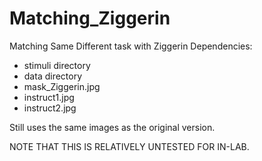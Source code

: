 # Matching_Ziggerin
Matching Same Different task with Ziggerin
Dependencies:
* stimuli directory
* data directory
* mask_Ziggerin.jpg
* instruct1.jpg
* instruct2.jpg

Still uses the same images as the original version.

NOTE THAT THIS IS RELATIVELY UNTESTED FOR IN-LAB.
